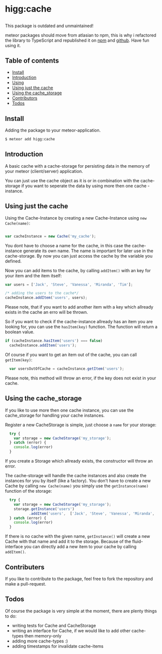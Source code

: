 # higg:cache

##

This package is outdated and unmaintained!

meteor packages should move from atlasian to npm, this is why i refactored the library to TypeScript and republished it on 
[npm](https://www.npmjs.com/package/higg-cache#todos) and [github](https://github.com/andrehickmann/meteor-cache). Have fun using it.

## Table of contents

- [Install](#install)
- [Introduction](#install)
- [Using](#using)
 - [Using just the cache](#using-just-the-cache)
 - [Using the cache_storage](#using-the-cache_storage)
- [Contributors](#contributors)
- [Todos](#todos)


## Install

Adding the package to your meteor-application.

 ```sh
 $ meteor add higg:cache
 ```

## Introduction

A basic cache with a cache-storage for persisting data in the memory of your
meteor (client/server) application.

You can just use the cache object as it is or in combination with the
cache-storage if you want to seperate the data by using more then one cache
-instance.

## Using just the cache

Using the Cache-Instance by creating a new Cache-Instance using `new Cache(name)`:

```js

var cacheInstance = new Cache('my_cache');

```
You dont have to choose a name for the cache, in this case the cache-instance
generate its own name. The name is important for later use in the cache-storage.
By now you can just access the cache by the variable you defined.

Now you can add items to the cache, by calling `addItem()` with an key for your
item and the item itself:

```js
var users = ['Jack', 'Steve', 'Vanessa', 'Miranda', 'Tim'];

/* adding the users to the cache*/
cacheInstance.addItem('users', users);
```
Please note, that if you want to add another item with a key which allready
exists in the cache an erro will be thrown.

So if you want to check if the cache-instance allready has an item you are looking
for, you can use the `hasItem(key)` function. The function will return a boolean
value.

```js
if (cacheInstance.hasItem('users') === false)
  cacheInstance.addItem('users');
```

Of course if you want to get an item out of the cache, you can call `getItem(key)`:

```js
  var usersOutOfCache = cacheInstance.getItem('users');
```
Please note, this method will throw an error, if the key does not exist in your
cache.

## Using the cache_storage

If you like to use more then one cache instance, you can use the cache_storage
for handling your cache instances.

Register a new CacheStorage is simple, just choose a `name` for your storage:

```js
  try {
    var storage = new CacheStorage('my_storage');
  } catch (error) {
    console.log(error)
  }
```

If you create a Storage which allready exists, the constructor will throw an
error.

The cache-storage will handle the cache instances and also create
the instances for you by itself (like a factory). You don't have to create a new Cache by
calling `new Cache(name)` you simply use the `getInstance(name)` function of the
storage:

```js
  try {
    var storage = new CacheStorage('my_storage');
    storage.getInstance('users')
           .addItem('users',  ['Jack', 'Steve', 'Vanessa', 'Miranda', 'Tim']);
  } catch (error) {
    console.log(error)
  }
```

If there is no cache with the given name, `getInstance()` will create a new Cache
with that name and add it to the storage. Because of the fluid-interface you
can directly add a new item to your cache by calling `addItem()`.

## Contributers

If you like to contribute to the package, feel free to fork the repository and
make a pull-request.

## Todos

Of course the package is very simple at the moment, there are plenty things to
do:

* writing tests for Cache and CacheStorage
* writing an interface for Cache, if we would like to add other cache-
  types then memory-only
* adding more cache-types :)
* adding timestamps for invalidate cache-items

